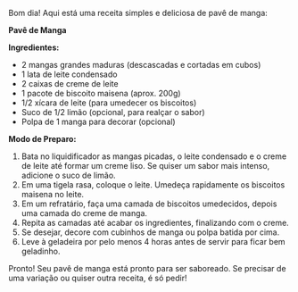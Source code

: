 Bom dia! Aqui está uma receita simples e deliciosa de pavê de manga:

**Pavê de Manga**

**Ingredientes:**
- 2 mangas grandes maduras (descascadas e cortadas em cubos)
- 1 lata de leite condensado
- 2 caixas de creme de leite
- 1 pacote de biscoito maisena (aprox. 200g)
- 1/2 xícara de leite (para umedecer os biscoitos)
- Suco de 1/2 limão (opcional, para realçar o sabor)
- Polpa de 1 manga para decorar (opcional)

**Modo de Preparo:**

1. Bata no liquidificador as mangas picadas, o leite condensado e o creme de leite até formar um creme liso. Se quiser um sabor mais intenso, adicione o suco de limão.
2. Em uma tigela rasa, coloque o leite. Umedeça rapidamente os biscoitos maisena no leite.
3. Em um refratário, faça uma camada de biscoitos umedecidos, depois uma camada do creme de manga.
4. Repita as camadas até acabar os ingredientes, finalizando com o creme.
5. Se desejar, decore com cubinhos de manga ou polpa batida por cima.
6. Leve à geladeira por pelo menos 4 horas antes de servir para ficar bem geladinho.

Pronto! Seu pavê de manga está pronto para ser saboreado. Se precisar de uma variação ou quiser outra receita, é só pedir!
